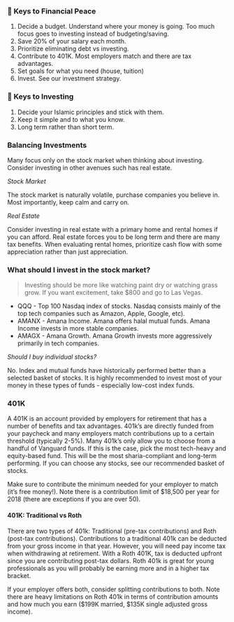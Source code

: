 ### :key: Keys to Financial Peace

1. Decide a budget. Understand where your money is going. Too much focus goes to investing instead of budgeting/saving.
2. Save 20% of your salary each month.
3. Prioritize eliminating debt vs investing. 
4. Contribute to 401K. Most employers match and there are tax advantages. 
5. Set goals for what you need (house, tuition)
6. Invest. See our investment strategy. 

### :key: Keys to Investing
1. Decide your Islamic principles and stick with them.
2. Keep it simple and to what you know.
3. Long term rather than short term.

### Balancing Investments
Many focus only on the stock market when thinking about investing. Consider investing in other avenues such has real estate.

*Stock Market*

The stock market is naturally volatile, purchase companies you believe in. Most importantly, keep calm and carry on. 

*Real Estate*

Consider investing in real estate with a primary home and rental homes if you can afford. Real estate forces you to be long term and there are many tax benefits. When evaluating rental homes, prioritize cash flow with some appreciation rather than just appreciation. 

### What should I invest in the stock market?
> Investing should be more like watching paint dry or watching grass grow. If you want excitement, take $800 and go to Las Vegas.

- QQQ - Top 100 Nasdaq index of stocks. Nasdaq consists mainly of the top tech companies such as Amazon, Apple, Google, etc). 
- AMANX - Amana Income. Amana offers halal mutual funds. Amana Income invests in more stable companies. 
- AMAGX - Amana Growth. Amana Growth invests more aggressively primarily in tech companies. 


*Should I buy individual stocks?*

No. Index and mutual funds have historically performed better than a selected basket of stocks. It is highly recommended to invest most of your money in these types of funds - especially low-cost index funds.

### 401K
A 401K is an account provided by employers for retirement that has a number of benefits and tax advantages. 401k’s are directly funded from your paycheck and many employers match contributions up to a certain threshold (typically 2-5%). Many 401k’s only allow you to choose from a handful of Vanguard funds. If this is the case, pick the most tech-heavy and equity-based fund.  This will be the most sharia-compliant and long-term performing. If you can choose any stocks, see our recommended basket of stocks. 

Make sure to contribute the minimum needed for your employer to match (it’s free money!). Note there is a contribution limit of $18,500 per year for 2018 (there are exceptions if you are over 50). 

#### 401K: Traditional vs Roth 

There are two types of 401k: Traditional (pre-tax contributions) and Roth (post-tax contributions). Contributions to a traditional 401k can be deducted from your gross income in that year. However, you will need pay income tax when withdrawing at retirement. With a Roth 401K, tax is deducted upfront since you are contributing post-tax dollars. Roth 401k is great for young professionals as you will probably be earning more and in a higher tax bracket.

If your employer offers both, consider splitting contributions to both. Note there are heavy limitations on Roth 401k in terms of contribution amounts and how much you earn ($199K married, $135K single adjusted gross income).
